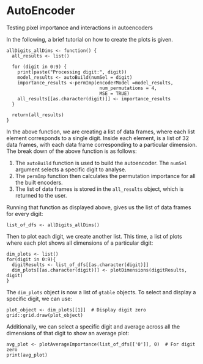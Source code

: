 # AutoEncoder
Testing pixel importance and interactions in autoencoders


In the following, a brief tutorial on how to create the plots is given.

```
allDigits_allDims <- function() {
  all_results <- list()

  for (digit in 0:9) {
    print(paste("Processing digit:", digit))
    model_results <- autoBuild(numSel = digit)
    importance_results <-permImp(encoderModel =model_results,
                                  num_permutations = 4,
                                  MSE = TRUE)
    all_results[[as.character(digit)]] <- importance_results
  }

  return(all_results)
}
```

In the above function, we are creating a list of data frames, where each list element corresponds to a single digit. Inside each element, is a list of 32 data frames, with each data frame corresponding to a particular dimension. The break down of the above function is as follows:

1. The `autoBuild` function is used to build the autoencoder. The `numSel` argument selects a specific digit to analyse. 
2. The `permImp` function then calculates the permutation importance for all the built encoders. 
3. The list of data frames is stored in the  `all_results` object, which is returned to the user. 

Running that function as displayed above, gives us the list of data frames for every digit:

```
list_of_dfs <- allDigits_allDims()
```

Then to plot each digit, we create another list. This time, a list of plots where each plot shows all dimensions of a particular digit:


```
dim_plots <- list()
for(digit in 0:9){
  digitResults <- list_of_dfs[[as.character(digit)]]
  dim_plots[[as.character(digit)]] <- plotDimensions(digitResults, digit)
}
```
The `dim_plots` object is now a list of `gtable` objects. To select and display a specific digit, we can use:


```
plot_object <- dim_plots[[1]]  # Display digit zero
grid::grid.draw(plot_object)
```


Additionally, we can select a specific digit and average across all the dimensions of that digit to show an average plot:

```
avg_plot <- plotAverageImportance(list_of_dfs[['0']], 0)  # For digit zero
print(avg_plot)
```








